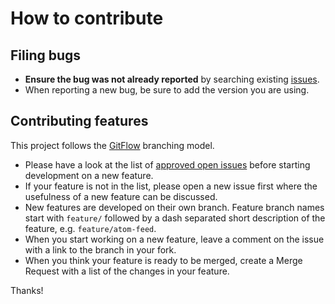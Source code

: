 # How to contribute

## Filing bugs

- **Ensure the bug was not already reported** by searching existing [issues](https://gitlab.com/pvorb/platon/issues).
- When reporting a new bug, be sure to add the version you are using.

## Contributing features

This project follows the [GitFlow](http://nvie.com/posts/a-successful-git-branching-model/) branching model.

- Please have a look at the list of [approved open issues](https://gitlab.com/pvorb/platon/issues?label_name=approved)
  before starting development on a new feature.
- If your feature is not in the list, please open a new issue first where the usefulness of a new feature can be
  discussed.
- New features are developed on their own branch. Feature branch names start with `feature/` followed by a dash
  separated short description of the feature, e.g. `feature/atom-feed`. 
- When you start working on a new feature, leave a comment on the issue with a link to the branch in your fork.
- When you think your feature is ready to be merged, create a Merge Request with a list of the changes in your feature.

Thanks!
